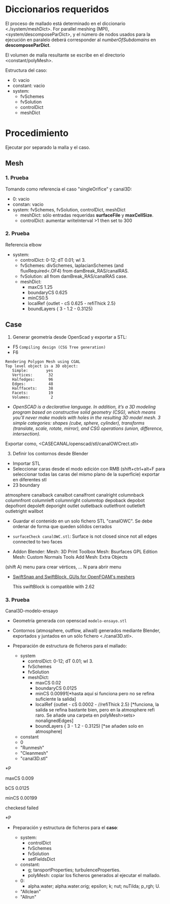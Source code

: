 # Diccionarios requeridos

El proceso de mallado está determinado en el diccionario <./system/meshDict>. For parallel meshing (MPI), <system/descomposeParDict>, y el número de nodos usados para la ejecución en paralelo deberá corresponder al *numberOfSubdomains* en **descomposeParDict**.

El volumen de malla resultante se escribe en el directorio <constant/polyMesh>.

Estructura del caso:

- 0: vacio
- constant: vacio
- system:
  - fvSchemes
  - fvSolution
  - controlDict
  - meshDict

# Procedimiento

Ejecutar por separado la malla y el caso.

## Mesh

### 1. Prueba

Tomando como referencia el caso "singleOrifice" y canal3D:

- 0: vacio
- constan: vacio
- system: fvSchemes, fvSolution, controlDict, meshDict
  - meshDict: sólo entradas requeridas **surfaceFile** y **maxCellSize**.
  - controlDict: aumentar writeInterval >1 then set to 300

### 2. Prueba

Referencia elbow

- system:
  - controlDict: 0-12; dT 0.01; wI 3.
  - fvSchemes: divSchemes, laplacianSchemes (and fluxRequired<.OF4) from damBreak_RAS/canalRAS.
  - fvSolution: all from damBreak_RAS/canalRAS case.
  - meshDict: 
    - maxCS 	1.25
    - boundaryCS 0.625
    - minCS0.5
    - localRef {outlet - cS 0.625 - refiThick 2.5}
    - boundLayers { 3 - 1.2 - 0.3125)


## Case

1. Generar geometría desde OpenScad y exportar a STL: 
- F5
  `Compiling design (CSG Tree generation)`
- F6
```
Rendering Polygon Mesh using CGAL
Top level object is a 3D object:
   Simple:        yes
   Vertices:       32
   Halfedges:      96
   Edges:          48
   Halffacets:     38
   Facets:         19
   Volumes:         2
```
- *OpenSCAD is a declarative language. In addition, it’s a 3D modeling program based on constructive solid geometry (CSG), which means you’ll never make models with holes in the resulting 3D model mesh. 3 simple categories: shapes (cube, sphere, cylinder), transforms (translate, scale, rotate, mirror), and CSG operations (union, difference, intersection).*


Exportar como, <CASECANAL/openscad/stl/canalOWCrect.stl>

3. Definir los contornos desde Blender
- Importar STL
- Seleccionar caras desde el modo edición con RMB (shift+ctrl+alt+F para seleccionar todas las caras del mismo plano de la superficie) 
  exportar en diferentes stl
- 23 boundary

atmosphere
canalback
canalbot
canalfront
canalright
columnback
columnfront
columnleft
columnright
columntop
depoback
depobot
depofront
depoleft
deporight
outlet
outletback
outletfront
outletleft
outletright
wallbot

- Guardar el contenido en un solo fichero STL "canalOWC". Se debe ordenar de forma que queden sólidos cerrados
- `surfaceCheck canalOWC.stl`: 
  Surface is not closed since not all edges connected to two faces

- Addon Blender:
  Mesh: 3D Print Toolbox
  Mesh: Bsurfaces GPL Edition
  Mesh: Custom Normals Tools
  Add Mesh: Extra Objects

(shift A) menu para crear vértices, ...
N para abrir menu 

* [SwiftSnap and SwiftBlock, GUIs for OpenFOAM's meshers](https://www.cfd-online.com/Forums/openfoam-meshing/100604-swiftsnap-swiftblock-guis-openfoams-meshers-2.html)

  This swiftBlock is compatible with 2.62

### 3. Prueba

Canal3D-modelo-ensayo

- Geometría generada con openscad `modelo-ensayo.stl`

- Contornos (atmosphere, outflow, allwall) generados mediante Blender, exportados y juntados en un sólo fichero <./canal3D.stl>.

- Preparación de estructura de ficheros para el mallado:

  - system
    - controlDict: 0-12; dT 0.01; wI 3.
    - fvSchemes
    - fvSolution
    - meshDict: 
      - maxCS 	0.02
      - boundaryCS 0.0125
      - minCS 0.00991[*hasta aquí si funciona pero no se refina suficiente la salida]
      - localRef {outlet - cS 0.0002 - //refiThick 2.5} [*funciona, la salida se refina bastante bien, pero en la atmosphere refi raro. Se añade una carpeta en polyMesh>sets> nonalignedEdges]
      - boundLayers { 3 - 1.2 - 0.3125) [*se añaden solo en atmosphere]
  - constant
  - 0
  - "Runmesh"
  - "Cleanmesh"
  - "canal3D.stl"


*P

maxCS 0.009

bCS 0.0125

minCS 0.00199

checkesd failed

*P





- Preparación y estructura de ficheros para el **caso**:

  - system:
    - controlDict
    - fvSchemes
    - fvSolution
    - setFieldsDict
  - constant:
    - g; tansportProperties; turbulenceProperties.
    - polyMesh: copiar los ficheros generados al ejecutar el mallado.
  - 0:
    - alpha.water; alpha.water.orig; epsilon; k; nut; nuTilda; p_rgh; U.
  - "Allclean"
  - "Allrun"

  ​

  ​
